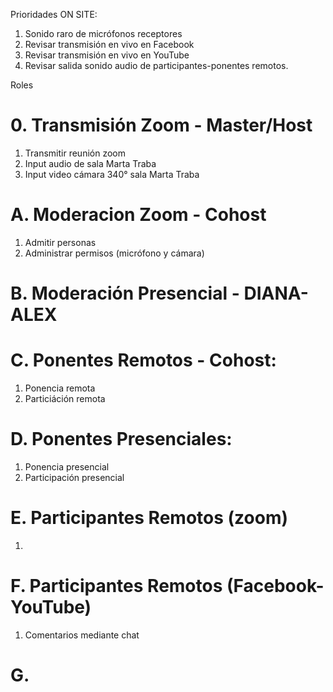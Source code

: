 Prioridades ON SITE:
1. Sonido raro de micrófonos receptores
2. Revisar transmisión en vivo en Facebook 
3. Revisar transmisión en vivo en YouTube
4. Revisar salida sonido audio de participantes-ponentes remotos.  



Roles
# 0. Transmisión Zoom - Master/Host
1. Transmitir reunión zoom
2. Input audio de sala Marta Traba
3. Input video cámara 340° sala Marta Traba

# A. Moderacion Zoom - Cohost
1. Admitir personas
2. Administrar permisos (micrófono y cámara)

# B. Moderación Presencial - DIANA-ALEX

# C. Ponentes Remotos - Cohost:
1. Ponencia remota
2. Particiáción remota

# D. Ponentes Presenciales:
1. Ponencia presencial
2. Participación presencial

# E. Participantes Remotos (zoom)
1. 	


# F. Participantes Remotos (Facebook-YouTube)
1. Comentarios mediante chat 

# G. 
